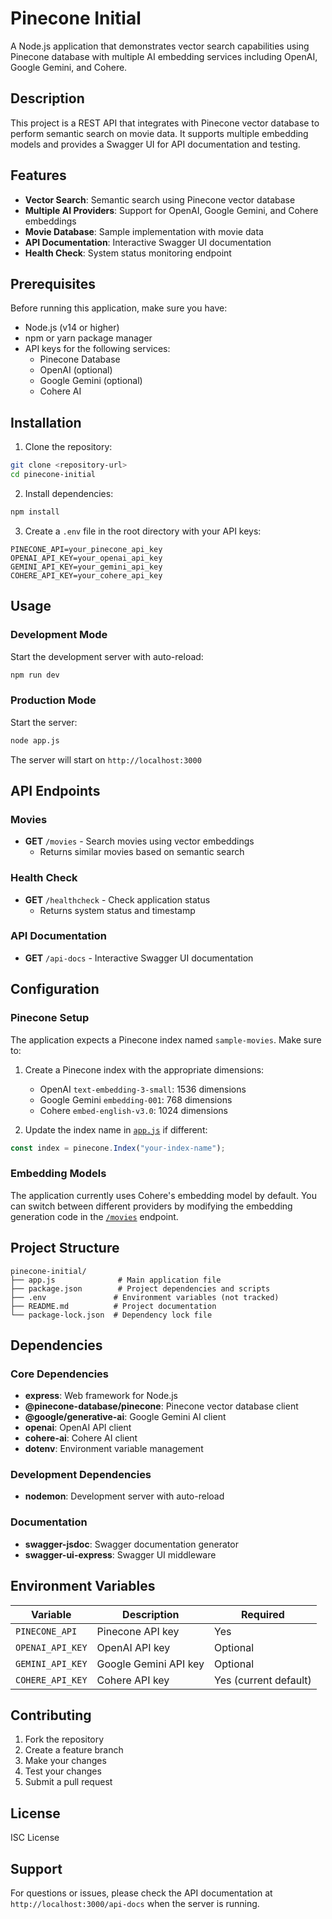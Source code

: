 # Pinecone Initial

A Node.js application that demonstrates vector search capabilities using Pinecone database with multiple AI embedding services including OpenAI, Google Gemini, and Cohere.

## Description

This project is a REST API that integrates with Pinecone vector database to perform semantic search on movie data. It supports multiple embedding models and provides a Swagger UI for API documentation and testing.

## Features

- **Vector Search**: Semantic search using Pinecone vector database
- **Multiple AI Providers**: Support for OpenAI, Google Gemini, and Cohere embeddings
- **Movie Database**: Sample implementation with movie data
- **API Documentation**: Interactive Swagger UI documentation
- **Health Check**: System status monitoring endpoint

## Prerequisites

Before running this application, make sure you have:

- Node.js (v14 or higher)
- npm or yarn package manager
- API keys for the following services:
  - Pinecone Database
  - OpenAI (optional)
  - Google Gemini (optional)
  - Cohere AI

## Installation

1. Clone the repository:
```bash
git clone <repository-url>
cd pinecone-initial
```

2. Install dependencies:
```bash
npm install
```

3. Create a `.env` file in the root directory with your API keys:
```env
PINECONE_API=your_pinecone_api_key
OPENAI_API_KEY=your_openai_api_key
GEMINI_API_KEY=your_gemini_api_key
COHERE_API_KEY=your_cohere_api_key
```

## Usage

### Development Mode

Start the development server with auto-reload:
```bash
npm run dev
```

### Production Mode

Start the server:
```bash
node app.js
```

The server will start on `http://localhost:3000`

## API Endpoints

### Movies
- **GET** `/movies` - Search movies using vector embeddings
  - Returns similar movies based on semantic search

### Health Check
- **GET** `/healthcheck` - Check application status
  - Returns system status and timestamp

### API Documentation
- **GET** `/api-docs` - Interactive Swagger UI documentation

## Configuration

### Pinecone Setup

The application expects a Pinecone index named `sample-movies`. Make sure to:

1. Create a Pinecone index with the appropriate dimensions:
   - OpenAI `text-embedding-3-small`: 1536 dimensions
   - Google Gemini `embedding-001`: 768 dimensions
   - Cohere `embed-english-v3.0`: 1024 dimensions

2. Update the index name in [`app.js`](app.js:26) if different:
```javascript
const index = pinecone.Index("your-index-name");
```

### Embedding Models

The application currently uses Cohere's embedding model by default. You can switch between different providers by modifying the embedding generation code in the [`/movies`](app.js:91) endpoint.

## Project Structure

```
pinecone-initial/
├── app.js              # Main application file
├── package.json        # Project dependencies and scripts
├── .env               # Environment variables (not tracked)
├── README.md          # Project documentation
└── package-lock.json  # Dependency lock file
```

## Dependencies

### Core Dependencies
- **express**: Web framework for Node.js
- **@pinecone-database/pinecone**: Pinecone vector database client
- **@google/generative-ai**: Google Gemini AI client
- **openai**: OpenAI API client
- **cohere-ai**: Cohere AI client
- **dotenv**: Environment variable management

### Development Dependencies
- **nodemon**: Development server with auto-reload

### Documentation
- **swagger-jsdoc**: Swagger documentation generator
- **swagger-ui-express**: Swagger UI middleware

## Environment Variables

| Variable | Description | Required |
|----------|-------------|----------|
| `PINECONE_API` | Pinecone API key | Yes |
| `OPENAI_API_KEY` | OpenAI API key | Optional |
| `GEMINI_API_KEY` | Google Gemini API key | Optional |
| `COHERE_API_KEY` | Cohere API key | Yes (current default) |

## Contributing

1. Fork the repository
2. Create a feature branch
3. Make your changes
4. Test your changes
5. Submit a pull request

## License

ISC License

## Support

For questions or issues, please check the API documentation at `http://localhost:3000/api-docs` when the server is running.